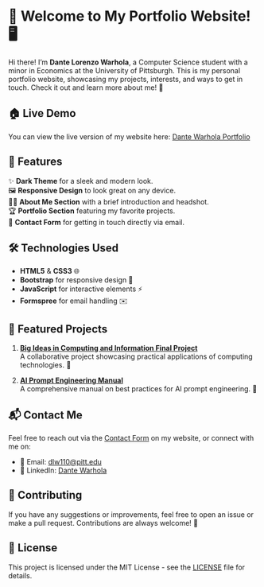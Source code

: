 # 🎉 Welcome to My Portfolio Website! 🖥️

Hi there! I’m **Dante Lorenzo Warhola**, a Computer Science student with a minor in Economics at the University of Pittsburgh. This is my personal portfolio website, showcasing my projects, interests, and ways to get in touch. Check it out and learn more about me! 🚀

## 🏠 Live Demo
You can view the live version of my website here: [Dante Warhola Portfolio](https://your-github-username.github.io/portfolio)

## 📜 Features
✨ **Dark Theme** for a sleek and modern look.  
🖼️ **Responsive Design** to look great on any device.  
🧑‍💻 **About Me Section** with a brief introduction and headshot.  
🏆 **Portfolio Section** featuring my favorite projects.  
📧 **Contact Form** for getting in touch directly via email.

## 🛠️ Technologies Used
- **HTML5** & **CSS3** 🌐
- **Bootstrap** for responsive design 📱
- **JavaScript** for interactive elements ⚡
- **Formspree** for email handling ✉️

## 💼 Featured Projects
1. **[Big Ideas in Computing and Information Final Project](https://github.com/dantewarhola/Big-Ideas-in-Computing-and-Information-Group-38-Final-Project)**  
   A collaborative project showcasing practical applications of computing technologies. 🧠

2. **[AI Prompt Engineering Manual](https://github.com/Nscook19/AI-Prompt-Engineering-Manual)**  
   A comprehensive manual on best practices for AI prompt engineering. 🤖

## 📬 Contact Me
Feel free to reach out via the [Contact Form](#contact) on my website, or connect with me on:
- 📧 Email: [dlw110@pitt.edu](mailto:dlw110@pitt.edu)
- 💼 LinkedIn: [Dante Warhola](https://linkedin.com)

## 🤝 Contributing
If you have any suggestions or improvements, feel free to open an issue or make a pull request. Contributions are always welcome! 🙌

## 📝 License
This project is licensed under the MIT License - see the [LICENSE](LICENSE) file for details.
